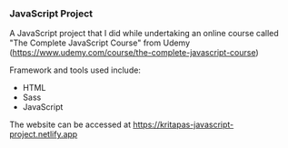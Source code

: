 ### JavaScript Project

A JavaScript project that I did while undertaking an online course called "The Complete JavaScript Course" from Udemy (https://www.udemy.com/course/the-complete-javascript-course)

Framework and tools used include:

- HTML
- Sass
- JavaScript

The website can be accessed at https://kritapas-javascript-project.netlify.app
